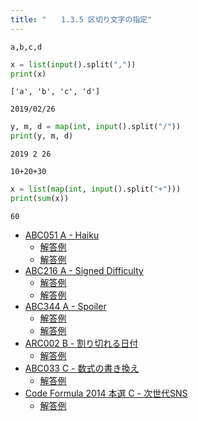 ```yaml
---
title: "　　1.3.5 区切り文字の指定"
---
```


```text:入力
a,b,c,d
```

```python:サンプルコード：sample_84.py
x = list(input().split(","))
print(x)
```

```text:実行結果
['a', 'b', 'c', 'd']
```

```text:入力
2019/02/26
```

```python:サンプルコード：sample_85.py
y, m, d = map(int, input().split("/"))
print(y, m, d)
```

```text:実行結果
2019 2 26
```

```text:入力
10+20+30
```

```python:サンプルコード：sample_86.py
x = list(map(int, input().split("+")))
print(sum(x))
```

```text:実行結果
60
```

- [ABC051 A - Haiku](https://atcoder.jp/contests/abc051/tasks/abc051_a)
    - [解答例](https://atcoder.jp/contests/abc051/submissions/15567008)
    - [解答例](https://atcoder.jp/contests/abc051/submissions/15104656)
- [ABC216 A - Signed Difficulty](https://atcoder.jp/contests/abc216/tasks/abc216_a)
    - [解答例](https://atcoder.jp/contests/abc216/submissions/26995166)
    - [解答例](https://atcoder.jp/contests/abc216/submissions/26995218)
- [ABC344 A - Spoiler](https://atcoder.jp/contests/abc344/tasks/abc344_a)
    - [解答例](https://atcoder.jp/contests/abc344/submissions/51099336)
    - [解答例](https://atcoder.jp/contests/abc344/submissions/51099158)
- [ARC002 B - 割り切れる日付](https://atcoder.jp/contests/arc002/tasks/arc002_2)
    - [解答例](https://atcoder.jp/contests/arc002/submissions/15568349)
- [ABC033 C - 数式の書き換え](https://atcoder.jp/contests/abc033/tasks/abc033_c)
    - [解答例](https://atcoder.jp/contests/abc033/submissions/15406419)
- [Code Formula 2014 本選 C - 次世代SNS](https://atcoder.jp/contests/code-formula-2014-final/tasks/code_formula_2014_final_c)
    - [解答例](https://atcoder.jp/contests/code-formula-2014-final/submissions/15256567)